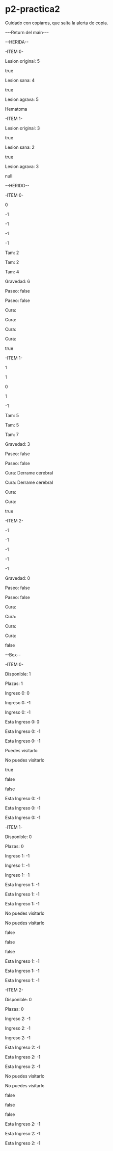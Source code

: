 # p2-practica2
Cuidado con copiaros, que salta la alerta de copia.

---Return del main---

--HERIDA-- 


-ITEM 0-

Lesion original: 5

true

Lesion sana: 4

true

Lesion agrava: 5

Hematoma

-ITEM 1-

Lesion original: 3

true

Lesion sana: 2

true

Lesion agrava: 3

null

 --HERIDO-- 


-ITEM 0-

0

-1

-1

-1

-1

Tam: 2

Tam: 2

Tam: 4

Gravedad: 6

Paseo: false

Paseo: false

Cura: 

Cura: 

Cura: 

Cura: 

true

-ITEM 1-

1

1

0

1

-1

Tam: 5

Tam: 5

Tam: 7

Gravedad: 3

Paseo: false

Paseo: false

Cura: Derrame cerebral

Cura: Derrame cerebral

Cura: 

Cura: 

true

-ITEM 2-

-1

-1

-1

-1

-1

Gravedad: 0

Paseo: false

Paseo: false

Cura: 

Cura: 

Cura: 

Cura: 

false

 --Box-- 

-ITEM 0-

Disponible: 1

Plazas: 1

Ingreso 0: 0

Ingreso 0: -1

Ingreso 0: -1

Esta Ingreso 0: 0

Esta Ingreso 0: -1

Esta Ingreso 0: -1

Puedes visitarlo

No puedes visitarlo

true

false

false

Esta Ingreso 0: -1

Esta Ingreso 0: -1

Esta Ingreso 0: -1



-ITEM 1-

Disponible: 0

Plazas: 0

Ingreso 1: -1

Ingreso 1: -1

Ingreso 1: -1

Esta Ingreso 1: -1

Esta Ingreso 1: -1

Esta Ingreso 1: -1

No puedes visitarlo

No puedes visitarlo

false

false

false

Esta Ingreso 1: -1

Esta Ingreso 1: -1

Esta Ingreso 1: -1



-ITEM 2-

Disponible: 0

Plazas: 0

Ingreso 2: -1

Ingreso 2: -1

Ingreso 2: -1

Esta Ingreso 2: -1

Esta Ingreso 2: -1

Esta Ingreso 2: -1

No puedes visitarlo

No puedes visitarlo

false

false

false

Esta Ingreso 2: -1

Esta Ingreso 2: -1

Esta Ingreso 2: -1
